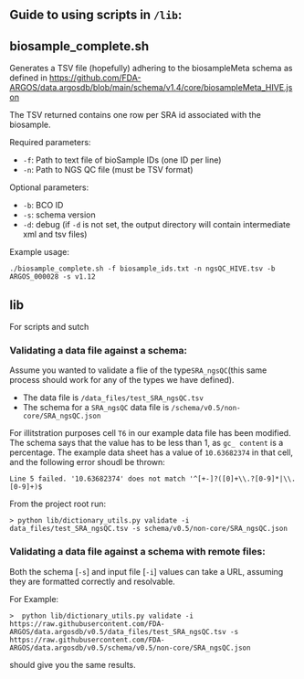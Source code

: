 
## Guide to using scripts in `/lib`:

## biosample_complete.sh

Generates a TSV file (hopefully) adhering to the biosampleMeta schema
as defined in https://github.com/FDA-ARGOS/data.argosdb/blob/main/schema/v1.4/core/biosampleMeta_HIVE.json

The TSV returned contains one row per SRA id associated with the biosample.

Required parameters:
- `-f`: Path to text file of bioSample IDs (one ID per line)
- `-n`: Path to NGS QC file (must be TSV format)

Optional parameters:
- `-b`: BCO ID
- `-s`: schema version
- `-d`: debug (if `-d` is not set, the output directory will contain intermediate xml and tsv files)

Example usage:

`./biosample_complete.sh -f biosample_ids.txt -n ngsQC_HIVE.tsv -b ARGOS_000028 -s v1.12`

## lib
For scripts and sutch


### Validating a data file against a schema:
Assume you wanted to validate a flie of the type`SRA_ngsQC`(this same process should work for any of the types we have defined).

- The data file is `/data_files/test_SRA_ngsQC.tsv`
- The schema for a `SRA_ngsQC` data file is `/schema/v0.5/non-core/SRA_ngsQC.json` 

For illitstration purposes cell `T6` in our example data file has been modified. The schema says that the value has to be less than 1, as `gc_ content` is a percentage. The example data sheet has a value of `10.63682374` in that cell, and the following error shoudl be thrown:

`Line 5 failed. '10.63682374' does not match '^[+-]?([0]+\\.?[0-9]*|\\.[0-9]+)$` 

From the project root run:
 
```shell
> python lib/dictionary_utils.py validate -i data_files/test_SRA_ngsQC.tsv -s schema/v0.5/non-core/SRA_ngsQC.json
```

### Validating a data file against a schema with remote files:

Both the schema [`-s`] and input file [`-i`] values can take a URL, assuming they are formatted correctly and resolvable. 

For Example: 
```
>  python lib/dictionary_utils.py validate -i https://raw.githubusercontent.com/FDA-ARGOS/data.argosdb/v0.5/data_files/test_SRA_ngsQC.tsv -s https://raw.githubusercontent.com/FDA-ARGOS/data.argosdb/v0.5/schema/v0.5/non-core/SRA_ngsQC.json
``` 
should give you the same results. 

